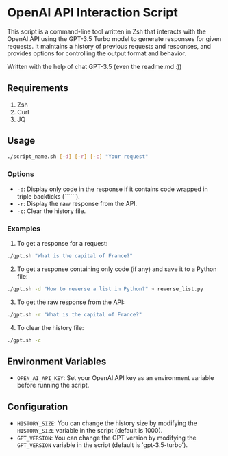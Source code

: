 # OpenAI API Interaction Script

This script is a command-line tool written in Zsh that interacts with the OpenAI API using the GPT-3.5 Turbo model to generate responses for given requests. It maintains a history
of previous requests and responses, and provides options for controlling the output format and behavior.

Written with the help of chat GPT-3.5 (even the readme.md :))

## Requirements

1. Zsh
2. Curl
3. JQ

## Usage

```bash 
./script_name.sh [-d] [-r] [-c] "Your request"
```

### Options

- `-d`: Display only code in the response if it contains code wrapped in triple backticks (\``````).
- `-r`: Display the raw response from the API.
- `-c`: Clear the history file.

### Examples

1. To get a response for a request:

```bash
./gpt.sh "What is the capital of France?"
```

2. To get a response containing only code (if any) and save it to a Python file:

```bash
./gpt.sh -d "How to reverse a list in Python?" > reverse_list.py
```

3. To get the raw response from the API:

```bash
./gpt.sh -r "What is the capital of France?"
```

4. To clear the history file:

```bash
./gpt.sh -c
```

## Environment Variables

- `OPEN_AI_API_KEY`: Set your OpenAI API key as an environment variable before running the script.

## Configuration

- `HISTORY_SIZE`: You can change the history size by modifying the `HISTORY_SIZE` variable in the script (default is 1000).
- `GPT_VERSION`: You can change the GPT version by modifying the `GPT_VERSION` variable in the script (default is 'gpt-3.5-turbo').
